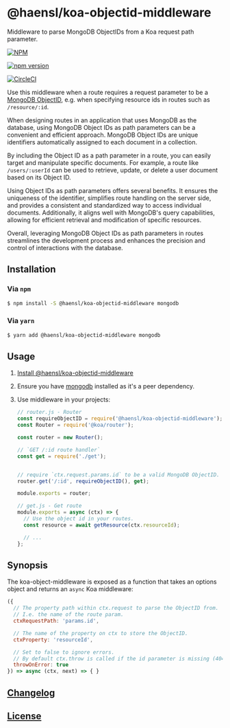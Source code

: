 # @haensl/koa-objectid-middleware

Middleware to parse MongoDB ObjectIDs from a Koa request path parameter.

[![NPM](https://nodei.co/npm/@haensl%2Fkoa-objectid-middleware.png?downloads=true)](https://nodei.co/npm/@haensl%2Fkoa-objectid-middleware/)

[![npm version](https://badge.fury.io/js/@haensl%2Fkoa-objectid-middleware.svg)](http://badge.fury.io/js/@haensl%2Fkoa-objectid-middleware)

[![CircleCI](https://circleci.com/gh/haensl/koa-objectid-middleware.svg?style=svg)](https://circleci.com/gh/haensl/koa-objectid-middleware)

Use this middleware when a route requires a request parameter to be a [MongoDB ObjectID](https://www.mongodb.com/docs/manual/reference/method/ObjectId/), e.g. when specifying resource ids in routes such as `/resource/:id`.

When designing routes in an application that uses MongoDB as the database, using MongoDB Object IDs as path parameters can be a convenient and efficient approach. MongoDB Object IDs are unique identifiers automatically assigned to each document in a collection.

By including the Object ID as a path parameter in a route, you can easily target and manipulate specific documents. For example, a route like `/users/:userId` can be used to retrieve, update, or delete a user document based on its Object ID.

Using Object IDs as path parameters offers several benefits. It ensures the uniqueness of the identifier, simplifies route handling on the server side, and provides a consistent and standardized way to access individual documents. Additionally, it aligns well with MongoDB's query capabilities, allowing for efficient retrieval and modification of specific resources.

Overall, leveraging MongoDB Object IDs as path parameters in routes streamlines the development process and enhances the precision and control of interactions with the database.

## Installation

### Via `npm`

```bash
$ npm install -S @haensl/koa-objectid-middleware mongodb
```

### Via `yarn`

```bash
$ yarn add @haensl/koa-objectid-middleware mongodb
```

## Usage

1. [Install @haensl/koa-objectid-middleware](#installation)

2. Ensure you have [mongodb](https://www.npmjs.com/package/mongodb) installed as it's a peer dependency.

3. Use middleware in your projects:


    ```javascript
    // router.js - Router
    const requireObjectID = require('@haensl/koa-objectid-middleware');
    const Router = require('@koa/router');

    const router = new Router();

    // `GET /:id route handler`
    const get = require('./get');


    // require `ctx.request.params.id` to be a valid MongoDB ObjectID.
    router.get('/:id', requireObjectID(), get);

    module.exports = router;
    ```

    ```javascript
    // get.js - Get route
    module.exports = async (ctx) => {
      // Use the object id in your routes.
      const resource = await getResource(ctx.resourceId);

      // ...
    };
    ```

## Synopsis

The koa-object-middleware is exposed as a function that takes an options object and returns an `async` Koa middleware:


```javascript
({
  // The property path within ctx.request to parse the ObjectID from.
  // I.e. the name of the route param.
  ctxRequestPath: 'params.id',

  // The name of the property on ctx to store the ObjectID.
  ctxProperty: 'resourceId',

  // Set to false to ignore errors.
  // By default ctx.throw is called if the id parameter is missing (404) or malformed (400).
  throwOnError: true
}) => async (ctx, next) => { }
```

## [Changelog](CHANGELOG.md)

## [License](LICENSE)
